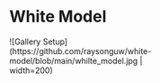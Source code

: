 # White Model

<div style="width: 60%; height: 60%">
  ![Gallery Setup](https://github.com/raysonguw/white-model/blob/main/whilte_model.jpg | width=200)
</div>
